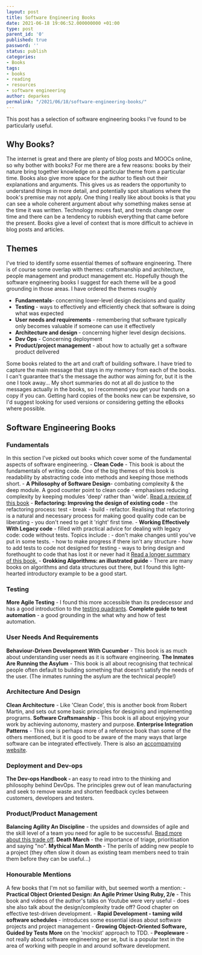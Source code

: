 ```yaml
---
layout: post
title: Software Engineering Books
date: 2021-06-18 19:06:52.000000000 +01:00
type: post
parent_id: '0'
published: true
password: ''
status: publish
categories:
- Books
tags:
- books
- reading
- resources
- software engineering
author: deparkes
permalink: "/2021/06/18/software-engineering-books/"
---
```

This post has a selection of software engineering books I've found to be particularly useful.
<h2>Why Books?</h2>
The internet is great and there are plenty of blog posts and MOOCs online, so why bother with books? For me there are a few reasons: books by their nature bring together knowledge on a particular theme from a particular time. Books also give more space for the author to flesh out their explanations and arguments. This gives us as readers the opportunity to understand things in more detail, and potentially spot situations where the book's premise may not apply.
One thing I really like about books is that you can see a whole coherent argument about why something makes sense at the time it was written. Technology moves fast, and trends change over time and there can be a tendency to rubbish everything that came before the present. Books give a level of context that is more difficult to achieve in blog posts and articles.
<h2>Themes</h2>
I've tried to identify some essential themes of software engineering. There is of course some overlap with themes: craftsmanship and architecture, people management and product management etc. Hopefully though the software engineering books I suggest for each theme will be a good grounding in those areas. I have ordered the themes roughly
<ul>
<li>
<strong>Fundamentals</strong>- concerning lower-level design decisions and quality</li>
<li>
<strong>Testing </strong>- ways to effectively and efficiently check that software is doing what was expected</li>
<li>
<strong>User needs and requirements</strong> - remembering that software typically only becomes valuable if someone can use it effectively</li>
<li>
<strong>Architecture and design </strong>- concerning higher level design decisions.</li>
<li>
<strong>Dev Ops</strong> - Concerning deployment</li>
<li>
<strong>Product/project management</strong> - about how to actually get a software product delivered</li>
</ul>
Some books related to the art and craft of building software. I have tried to capture the main message that stays in my memory from each of the books. I can't guarantee that's the message the author was aiming for, but it is the one I took away...
My short summaries do not at all do justice to the messages actually in the books, so I recommend you get your hands on a copy if you can. Getting hard copies of the books new can be expensive, so I'd suggest looking for used versions or considering getting the eBooks where possible.
<h2>Software Engineering Books</h2>
<h3>Fundamentals</h3>
In this section I've picked out books which cover some of the fundamental aspects of software engineering.
- <strong>Clean Code</strong> - This book is about the fundamentals of writing code. One of the big themes of this book is readability by abstracting code into methods and keeping those methods short.
- <strong>A Philosophy of Software Design</strong>- combating complexity &amp; the deep module. A good counter point to clean code - emphasises reducing complexity by keeping modules 'deep' rather than 'wide'. <a href="https://blog.pragmaticengineer.com/a-philosophy-of-software-design-review/">Read a review of this book</a>
- <strong>Refactoring: Improving the design of existing code</strong> - the refactoring process: test - break - build - refactor. Realising that refactoring is a natural and necessary process for making good quality code can be liberating - you don't need to get it 'right' first time.
- <strong>Working Effectively With Legacy code</strong> - filled with practical advice for dealing with legacy code: code without tests. Topics include :
  - don't make changes until you've put in some tests.
  - how to make progress if there isn't any structure
  - how to add tests to code not designed for testing
  - ways to bring design and forethought to code that has lost it or never had it
<a href="https://softwareengineering.stackexchange.com/questions/122014/what-are-the-key-points-of-working-effectively-with-legacy-code">Read a longer summary of this book.</a>
- <strong>Grokking Algorithms: an illustrated guide</strong> - There are many books on algorithms and data structures out there, but I found this light-hearted introductory example to be a good start.
<h3>Testing</h3>
<strong>More Agile Testing</strong> - I found this more accessible than its predecessor and has a good introduction to the <a href="https://lisacrispin.com/2011/11/08/using-the-agile-testing-quadrants/">testing quadrants</a>.
<strong>Complete guide to test automation</strong> - a good grounding in the what why and how of test automation.
<h3>User Needs And Requirements</h3>
<strong>Behaviour-Driven Development With Cucumber</strong> - This book is as much about understanding user needs as it is software engineering.
<strong>The Inmates Are Running the Asylum</strong> - This book is all about recognising that technical people often default to building something that doesn't satisfy the needs of the user. (The inmates running the asylum are the technical people!)
<h3>Architecture And Design</h3>
<strong>Clean Architecture</strong> - Like 'Clean Code', this is another book from Robert Martin, and sets out some basic principles for designing and implementing programs.
<strong>Software Craftsmanship</strong> - This book is all about enjoying your work by achieving autonomy, mastery and purpose.
<strong>Enterprise Integration Patterns</strong> - This one is perhaps more of a reference book than some of the others mentioned, but it is good to be aware of the many ways that large software can be integrated effectively. There is also an <a href="https://www.enterpriseintegrationpatterns.com/patterns/messaging/">accompanying website</a>.
<h3>Deployment and Dev-ops</h3>
<strong>The Dev-ops Handbook - </strong>an easy to read intro to the thinking and philosophy behind DevOps. The principles grew out of lean manufacturing and seek to remove waste and shorten feedback cycles between customers, developers and testers.
<h3>Product/Product Management</h3>
<strong>Balancing Agility An Discipline</strong> - the upsides and downsides of agile and the skill level of a team you need for agile to be successful. <a href="{{site.baseurl}}/2019/03/02/agile-teams-need-more-experience/">Read more about this trade off</a>.
<strong>Death March</strong> - the importance of triage, prioritisation and saying "no".
<strong>Mythical Man Month</strong> - The perils of adding new people to a project (they often slow it down as existing team members need to train them before they can be useful...)
<h3>Honourable Mentions</h3>
A few books that I'm not so familiar with, but seemed worth a mention:
- <strong>Practical Object Oriented Design: An Agile Primer Using Ruby, 2/e</strong> - This book and videos of the author's talks on Youtube were very useful - does she also talk about the design/complexity trade off? Good chapter on effective test-driven development.
- <strong>Rapid Development - taming wild software schedules</strong> - introduces some essential ideas about software projects and project management
- <strong>Growing Object-Oriented Software, Guided by Tests More</strong> on the 'mockist' approach to TDD.
- <strong>Peopleware</strong> - not really about software engineering per se, but is a popular text in the area of working with people in and around software development.
